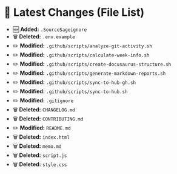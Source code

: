 # 🔄 Latest Changes (File List)

- 🆕 **Added:** `.SourceSageignore`
- 🗑️ **Deleted:** `.env.example`
- ✏️ **Modified:** `.github/scripts/analyze-git-activity.sh`
- ✏️ **Modified:** `.github/scripts/calculate-week-info.sh`
- ✏️ **Modified:** `.github/scripts/create-docusaurus-structure.sh`
- ✏️ **Modified:** `.github/scripts/generate-markdown-reports.sh`
- ✏️ **Modified:** `.github/scripts/sync-to-hub-gh.sh`
- ✏️ **Modified:** `.github/scripts/sync-to-hub.sh`
- ✏️ **Modified:** `.gitignore`
- 🗑️ **Deleted:** `CHANGELOG.md`
- 🗑️ **Deleted:** `CONTRIBUTING.md`
- ✏️ **Modified:** `README.md`
- 🗑️ **Deleted:** `index.html`
- 🗑️ **Deleted:** `memo.md`
- 🗑️ **Deleted:** `script.js`
- 🗑️ **Deleted:** `style.css`
